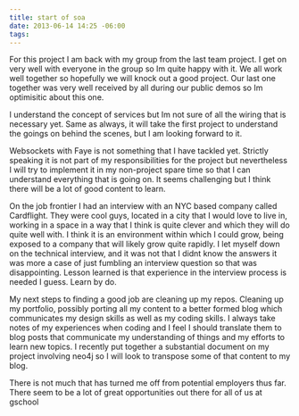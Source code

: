 ```yaml
---
title: start of soa
date: 2013-06-14 14:25 -06:00
tags:
---
```


For this project I am back with my group from the last team project. I get on very well with everyone in the group so Im quite happy with it. We all work well together so hopefully we will knock out a good project. Our last one together was very well received by all during our public demos so Im optimisitic about this one.

I understand the concept of services but Im not sure of all the wiring that is necessary yet. Same as always, it will take the first project to understand the goings on behind the scenes, but I am looking forward to it.

Websockets with Faye is not something that I have tackled yet. Strictly speaking it is not part of my responsibilities for the project but nevertheless I will try to implement it in my non-project spare time so that I can understand everything that is going on. It seems challenging but I think there will be a lot of good content to learn.

On the job frontier I had an interview with an NYC based company called Cardflight. They were cool guys, located in a city that I would love to live in, working in a space in a way that I think is quite clever and which they will do quite well with. I think it is an environment within which I could grow, being exposed to a company that will likely grow quite rapidly. I let myself down on the technical interview, and it was not that I didnt know the answers it was more a case of just fumbling an interview question so that was disappointing. Lesson learned is that experience in the interview process is needed I guess. Learn by do.

My next steps to finding a good job are cleaning up my repos. Cleaning up my portfolio, possibly porting all my content to a better formed blog which communicates my design skills as well as my coding skills. I always take notes of my experiences when coding and I feel I should translate them to blog posts that communicate my understanding of things and my efforts to learn new topics. I recently put together a substantial document on my project involving neo4j so I will look to transpose some of that content to my blog.

There is not much that has turned me off from potential employers thus far. There seem to be a lot of great opportunities out there for all of us at gschool